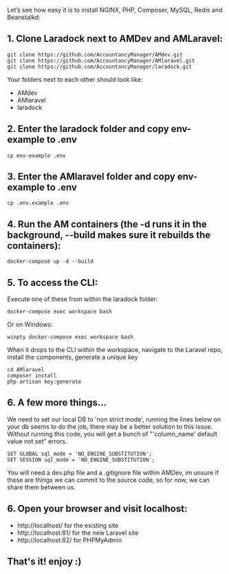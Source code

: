 Let’s see how easy it is to install NGINX, PHP, Composer, MySQL, Redis and Beanstalkd:

## 1. Clone Laradock next to AMDev and AMLaravel:
```
git clone https://github.com/AccountancyManager/AMdev.git
git clone https://github.com/AccountancyManager/AMlaravel.git
git clone https://github.com/AccountancyManager/laradock.git
```
Your folders next to each other should look like:
- AMdev
- AMlaravel
- laradock

## 2. Enter the laradock folder and copy env-example to .env
```
cp env-example .env
```

## 3. Enter the AMlaravel folder and copy env-example to .env
```
cp .env.example .env
```

## 4. Run the AM containers (the -d runs it in the background, --build makes sure it rebuilds the containers):
```
docker-compose up -d --build
```

## 5. To access the CLI:

Execute one of these from within the laradock folder:
```
docker-compose exec workspace bash
```
Or on Windows:
```
winpty docker-compose exec workspace bash
```
When it drops to the CLI within the workspace, navigate to the Laravel repo, install the components, generate a unique key
```
cd AMlaravel
composer install
php artisan key:generate
```

## 6. A few more things...
We need to set our local DB to 'non strict mode', running the lines below on your db seems to do the job, there may be a better solution to this issue.
Without running this code, you will get a bunch of "'column_name' default value not set" errors.
```
SET GLOBAL sql_mode = 'NO_ENGINE_SUBSTITUTION';
SET SESSION sql_mode = 'NO_ENGINE_SUBSTITUTION';
```

You will need a dev.php file and a .gitignore file within AMDev, im unsure if these are things we can commit to the source code, so for now, we can share them between us.

## 6. Open your browser and visit localhost:
- http://localhost/ for the existing site 
- http://localhost:81/ for the new Laravel site 
- http://localhost:82/ for PHPMyAdmin 

## That's it! enjoy :)

